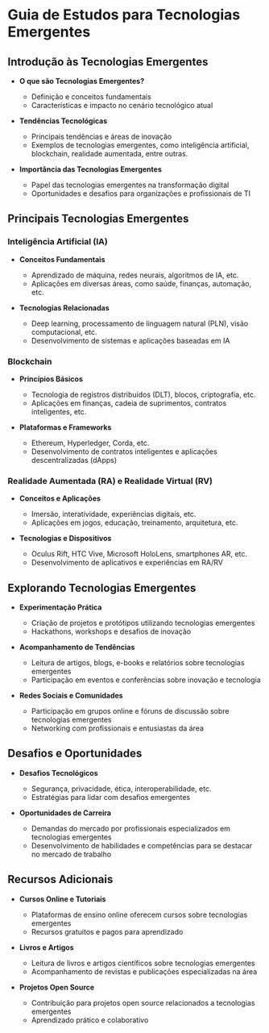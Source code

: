 # Guia de Estudos para Tecnologias Emergentes

## Introdução às Tecnologias Emergentes

- **O que são Tecnologias Emergentes?**
  - Definição e conceitos fundamentais
  - Características e impacto no cenário tecnológico atual

- **Tendências Tecnológicas**
  - Principais tendências e áreas de inovação
  - Exemplos de tecnologias emergentes, como inteligência artificial, blockchain, realidade aumentada, entre outras.

- **Importância das Tecnologias Emergentes**
  - Papel das tecnologias emergentes na transformação digital
  - Oportunidades e desafios para organizações e profissionais de TI

## Principais Tecnologias Emergentes

### Inteligência Artificial (IA)

- **Conceitos Fundamentais**
  - Aprendizado de máquina, redes neurais, algoritmos de IA, etc.
  - Aplicações em diversas áreas, como saúde, finanças, automação, etc.

- **Tecnologias Relacionadas**
  - Deep learning, processamento de linguagem natural (PLN), visão computacional, etc.
  - Desenvolvimento de sistemas e aplicações baseadas em IA

### Blockchain

- **Princípios Básicos**
  - Tecnologia de registros distribuídos (DLT), blocos, criptografia, etc.
  - Aplicações em finanças, cadeia de suprimentos, contratos inteligentes, etc.

- **Plataformas e Frameworks**
  - Ethereum, Hyperledger, Corda, etc.
  - Desenvolvimento de contratos inteligentes e aplicações descentralizadas (dApps)

### Realidade Aumentada (RA) e Realidade Virtual (RV)

- **Conceitos e Aplicações**
  - Imersão, interatividade, experiências digitais, etc.
  - Aplicações em jogos, educação, treinamento, arquitetura, etc.

- **Tecnologias e Dispositivos**
  - Oculus Rift, HTC Vive, Microsoft HoloLens, smartphones AR, etc.
  - Desenvolvimento de aplicativos e experiências em RA/RV

## Explorando Tecnologias Emergentes

- **Experimentação Prática**
  - Criação de projetos e protótipos utilizando tecnologias emergentes
  - Hackathons, workshops e desafios de inovação

- **Acompanhamento de Tendências**
  - Leitura de artigos, blogs, e-books e relatórios sobre tecnologias emergentes
  - Participação em eventos e conferências sobre inovação e tecnologia

- **Redes Sociais e Comunidades**
  - Participação em grupos online e fóruns de discussão sobre tecnologias emergentes
  - Networking com profissionais e entusiastas da área

## Desafios e Oportunidades

- **Desafios Tecnológicos**
  - Segurança, privacidade, ética, interoperabilidade, etc.
  - Estratégias para lidar com desafios emergentes

- **Oportunidades de Carreira**
  - Demandas do mercado por profissionais especializados em tecnologias emergentes
  - Desenvolvimento de habilidades e competências para se destacar no mercado de trabalho

## Recursos Adicionais

- **Cursos Online e Tutoriais**
  - Plataformas de ensino online oferecem cursos sobre tecnologias emergentes
  - Recursos gratuitos e pagos para aprendizado

- **Livros e Artigos**
  - Leitura de livros e artigos científicos sobre tecnologias emergentes
  - Acompanhamento de revistas e publicações especializadas na área

- **Projetos Open Source**
  - Contribuição para projetos open source relacionados a tecnologias emergentes
  - Aprendizado prático e colaborativo
